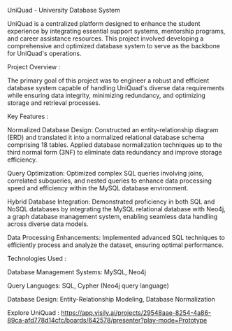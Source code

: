 UniQuad - University Database System

UniQuad is a centralized platform designed to enhance the student experience by integrating essential support systems, mentorship programs, and career assistance resources. 
This project involved developing a comprehensive and optimized database system to serve as the backbone for UniQuad's operations.

Project Overview :

The primary goal of this project was to engineer a robust and efficient database system capable of handling UniQuad's diverse data requirements while ensuring data integrity, minimizing redundancy, and optimizing storage and retrieval processes.

Key Features :

Normalized Database Design: Constructed an entity-relationship diagram (ERD) and translated it into a normalized relational database schema comprising 18 tables. Applied database normalization techniques up to the third normal form (3NF) to eliminate data redundancy and improve storage efficiency.

Query Optimization: Optimized complex SQL queries involving joins, correlated subqueries, and nested queries to enhance data processing speed and efficiency within the MySQL database environment.

Hybrid Database Integration: Demonstrated proficiency in both SQL and NoSQL databases by integrating the MySQL relational database with Neo4j, a graph database management system, enabling seamless data handling across diverse data models.

Data Processing Enhancements: Implemented advanced SQL techniques to efficiently process and analyze the dataset, ensuring optimal performance.

Technologies Used :

Database Management Systems: MySQL, Neo4j

Query Languages: SQL, Cypher (Neo4j query language)

Database Design: Entity-Relationship Modeling, Database Normalization

Explore UniQuad : https://app.visily.ai/projects/29548aae-8254-4a86-89ca-afd778d14cfc/boards/642578/presenter?play-mode=Prototype
